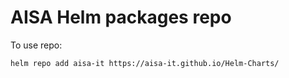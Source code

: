 # AISA Helm packages repo
To use repo:
```
helm repo add aisa-it https://aisa-it.github.io/Helm-Charts/
```

